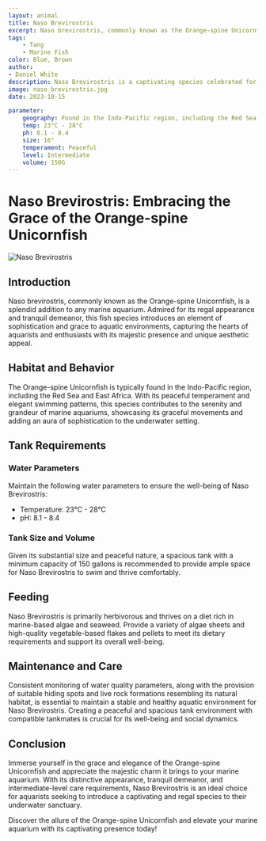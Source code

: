 ```yaml
---
layout: animal
title: Naso Brevirostris
excerpt: Naso brevirostris, commonly known as the Orange-spine Unicornfish, is a majestic and graceful species highly regarded for its distinct appearance and tranquil nature. With its striking orange spines and elegant swimming patterns, it adds a touch of sophistication and beauty to any well-maintained marine aquarium, captivating the attention of enthusiasts and hobbyists with its unique charm.
tags:
    - Tang
    - Marine Fish
color: Blue, Brown
author:
- Daniel White
description: Naso Brevirostris is a captivating species celebrated for its regal presence and stunning aesthetics.
image: naso_brevirostris.jpg
date: 2023-10-15

parameter:
    geography: Found in the Indo-Pacific region, including the Red Sea and East Africa
    temp: 23°C - 28°C
    ph: 8.1 - 8.4
    size: 16"
    temperament: Peaceful
    level: Intermediate
    volume: 150G
---
```


# Naso Brevirostris: Embracing the Grace of the Orange-spine Unicornfish

![Naso Brevirostris](naso_brevirostris.jpg)

## Introduction

Naso brevirostris, commonly known as the Orange-spine Unicornfish, is a splendid addition to any marine aquarium. Admired for its regal appearance and tranquil demeanor, this fish species introduces an element of sophistication and grace to aquatic environments, capturing the hearts of aquarists and enthusiasts with its majestic presence and unique aesthetic appeal.

## Habitat and Behavior

The Orange-spine Unicornfish is typically found in the Indo-Pacific region, including the Red Sea and East Africa. With its peaceful temperament and elegant swimming patterns, this species contributes to the serenity and grandeur of marine aquariums, showcasing its graceful movements and adding an aura of sophistication to the underwater setting.

## Tank Requirements

### Water Parameters

Maintain the following water parameters to ensure the well-being of Naso Brevirostris:

- Temperature: 23°C - 28°C
- pH: 8.1 - 8.4

### Tank Size and Volume

Given its substantial size and peaceful nature, a spacious tank with a minimum capacity of 150 gallons is recommended to provide ample space for Naso Brevirostris to swim and thrive comfortably.

## Feeding

Naso Brevirostris is primarily herbivorous and thrives on a diet rich in marine-based algae and seaweed. Provide a variety of algae sheets and high-quality vegetable-based flakes and pellets to meet its dietary requirements and support its overall well-being.

## Maintenance and Care

Consistent monitoring of water quality parameters, along with the provision of suitable hiding spots and live rock formations resembling its natural habitat, is essential to maintain a stable and healthy aquatic environment for Naso Brevirostris. Creating a peaceful and spacious tank environment with compatible tankmates is crucial for its well-being and social dynamics.

## Conclusion

Immerse yourself in the grace and elegance of the Orange-spine Unicornfish and appreciate the majestic charm it brings to your marine aquarium. With its distinctive appearance, tranquil demeanor, and intermediate-level care requirements, Naso Brevirostris is an ideal choice for aquarists seeking to introduce a captivating and regal species to their underwater sanctuary.

Discover the allure of the Orange-spine Unicornfish and elevate your marine aquarium with its captivating presence today!
